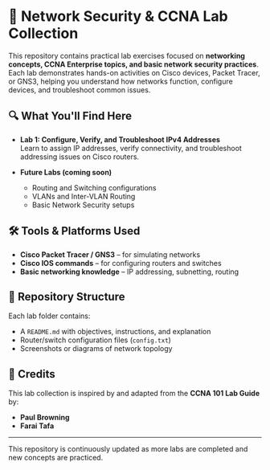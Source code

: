 # 🧪 Network Security & CCNA Lab Collection

This repository contains practical lab exercises focused on **networking concepts, CCNA Enterprise topics, and basic network security practices**. Each lab demonstrates hands-on activities on Cisco devices, Packet Tracer, or GNS3, helping you understand how networks function, configure devices, and troubleshoot common issues.

## 🔍 What You'll Find Here

- **Lab 1: Configure, Verify, and Troubleshoot IPv4 Addresses**  
  Learn to assign IP addresses, verify connectivity, and troubleshoot addressing issues on Cisco routers.

- **Future Labs (coming soon)**  
  - Routing and Switching configurations  
  - VLANs and Inter-VLAN Routing  
  - Basic Network Security setups  

## 🛠 Tools & Platforms Used
- **Cisco Packet Tracer / GNS3** – for simulating networks  
- **Cisco IOS commands** – for configuring routers and switches  
- **Basic networking knowledge** – IP addressing, subnetting, routing  

## 📂 Repository Structure
Each lab folder contains:  
- A `README.md` with objectives, instructions, and explanation  
- Router/switch configuration files (`config.txt`)  
- Screenshots or diagrams of network topology  

## 🙏 Credits
This lab collection is inspired by and adapted from the **CCNA 101 Lab Guide** by:  
- **Paul Browning**  
- **Farai Tafa**  

---

This repository is continuously updated as more labs are completed and new concepts are practiced.

